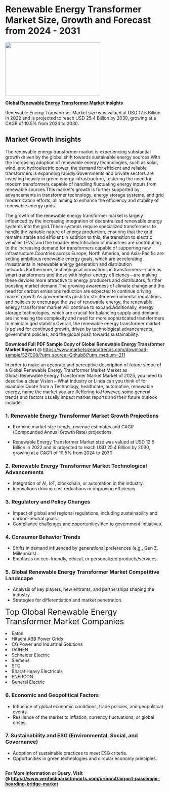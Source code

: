 <H1>Renewable Energy Transformer Market Size, Growth and Forecast from 2024 - 2031</H1><img class="aligncenter size-medium wp-image-584254" src="https://thirdeyenews.in/wp-content/uploads/2024/09/Global-Market-Research-300x168.jpeg" alt="" width="300" height="168" /><p><strong>Global&nbsp;<a href="https://www.marketsizeandtrends.com/download-sample/327008/?utm_source=Github8j?utm_medium=211">Renewable Energy Transformer Market</a> Insights</strong></p><p>Renewable Energy Transformer Market size was valued at USD 12.5 Billion in 2022 and is projected to reach USD 25.4 Billion by 2030, growing at a CAGR of 10.5% from 2024 to 2030.</p><p><h2>Market Growth Insights</h2> <p>The renewable energy transformer market is experiencing substantial growth driven by the global shift towards sustainable energy sources.With the increasing adoption of renewable energy technologies, such as solar, wind, and hydroelectric power, the demand for efficient and reliable transformers is expanding rapidly.Governments and private sectors are investing heavily in green energy infrastructure, fostering the need for modern transformers capable of handling fluctuating energy inputs from renewable sources.This market's growth is further supported by advancements in transformer technology, energy storage systems, and grid modernization efforts, all aiming to enhance the efficiency and stability of renewable energy grids.</p> <p>The growth of the renewable energy transformer market is largely influenced by the increasing integration of decentralized renewable energy systems into the grid.These systems require specialized transformers to handle the variable nature of energy production, ensuring that the grid remains stable and efficient.In addition to this, the transition to electric vehicles (EVs) and the broader electrification of industries are contributing to the increasing demand for transformers capable of supporting new infrastructure.Countries across Europe, North America, and Asia-Pacific are setting ambitious renewable energy goals, which are accelerating investments in renewable energy generation and distribution networks.Furthermore, technological innovations in transformers—such as smart transformers and those with higher energy efficiency—are making these devices more attractive to energy producers and distributors, further boosting market demand.The growing awareness of climate change and the need for carbon emissions reduction are expected to continue driving market growth.As governments push for stricter environmental regulations and policies to encourage the use of renewable energy, the renewable energy transformer market will continue to expand.Additionally, energy storage technologies, which are crucial for balancing supply and demand, are increasing the complexity and need for more sophisticated transformers to maintain grid stability.Overall, the renewable energy transformer market is poised for continued growth, driven by technological advancements, government policies, and the global push towards sustainability.<p><span class=""><strong>Download Full PDF Sample Copy of Global Renewable Energy Transformer Market Report</strong> @ <a href="https://www.marketsizeandtrends.com/download-sample/327008/?utm_source=Github8j?utm_medium=211" target="_blank">https://www.marketsizeandtrends.com/download-sample/327008/?utm_source=Github8j?utm_medium=211</a></span></p><p>In order to make an accurate and perceptive description of future scope of a Global&nbsp;Renewable Energy Transformer Market Market as Global&nbsp;Renewable Energy Transformer Market Market of 2025, you need to describe a clear Vision &ndash; What Industry or Linda can you think of for example: Quote from a Technology, healthcare, automotive, renewable energy, name the market you are Reffering to.However, some general trends and factors usually impact market reports and their future outlook include:</p><h3>1.&nbsp;<strong>Renewable Energy Transformer Market Growth Projections</strong></h3><ul><li>Examine market size trends, revenue estimates and CAGR (Compounded Annual Growth Rate) projections.</li><li><p>Renewable Energy Transformer Market size was valued at USD 12.5 Billion in 2022 and is projected to reach USD 25.4 Billion by 2030, growing at a CAGR of 10.5% from 2024 to 2030.</p></li></ul><h3>2.&nbsp;<strong>Renewable Energy Transformer Market Technological Advancements</strong></h3><ul><li>Integration of AI, IoT, blockchain, or automation in the industry.</li><li>Innovations driving cost reductions or improving efficiency.</li></ul><h3>3.&nbsp;<strong>Regulatory and Policy Changes</strong></h3><ul><li>Impact of global and regional regulations, including sustainability and carbon-neutral goals.</li><li>Compliance challenges and opportunities tied to government initiatives.</li></ul><h3>4.&nbsp;<strong>Consumer Behavior Trends</strong></h3><ul><li>Shifts in demand influenced by generational preferences (e.g., Gen Z, Millennials).</li><li>Emphasis on eco-friendly, ethical, or personalized products/services.</li></ul><h3>5.&nbsp;<strong>Global Renewable Energy Transformer Market Competitive Landscape</strong></h3><ul><li>Analysis of key players, new entrants, and partnerships shaping the industry.</li><li>Strategies for differentiation and market penetration.</li></ul><p data-pm-slice="1 1 []"><span style="color: inherit; font-family: inherit; font-size: 25px;">Top Global Renewable Energy Transformer Market Companies</span></p><div class="" data-test-id=""><p><li>Eaton</li><li> Hitachi ABB Power Grids</li><li> CG Power and Industrial Solutions</li><li> DAIHEN</li><li> Schneider Electric</li><li> Siemens</li><li> STC</li><li> Bharat Heavy Electricals</li><li> ENERCON</li><li> General Electric</li></p></div><h3>6.&nbsp;<strong>Economic and Geopolitical Factors</strong></h3><ul><li>Influence of global economic conditions, trade policies, and geopolitical events.</li><li>Resilience of the market to inflation, currency fluctuations, or global crises.</li></ul><h3>7.&nbsp;<strong>Sustainability and ESG (Environmental, Social, and Governance)</strong></h3><ul><li>Adoption of sustainable practices to meet ESG criteria.</li><li>Opportunities in green technologies and circular economy principles.</li></ul><h2><strong style="font-size: 14px;">For More Information or Query, Visit @&nbsp;</strong><a style="background-color: #ffffff; font-size: 14px;" href="https://www.marketsizeandtrends.com/report/renewable-energy-transformer-market/" target="_blank">https://www.verifiedmarketreports.com/product/airport-passenger-boarding-bridge-market</a></h2>